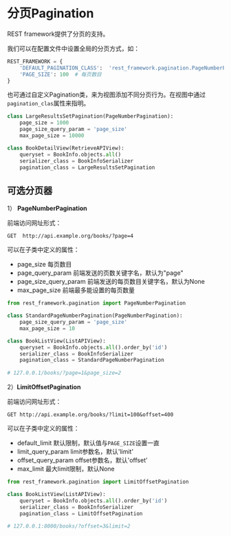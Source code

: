 # 分页Pagination

REST framework提供了分页的支持。

我们可以在配置文件中设置全局的分页方式，如：

```python
REST_FRAMEWORK = {
    'DEFAULT_PAGINATION_CLASS':  'rest_framework.pagination.PageNumberPagination',
    'PAGE_SIZE': 100  # 每页数目
}
```

也可通过自定义Pagination类，来为视图添加不同分页行为。在视图中通过`pagination_clas`属性来指明。

```python
class LargeResultsSetPagination(PageNumberPagination):
    page_size = 1000
    page_size_query_param = 'page_size'
    max_page_size = 10000
```

```python
class BookDetailView(RetrieveAPIView):
    queryset = BookInfo.objects.all()
    serializer_class = BookInfoSerializer
	pagination_class = LargeResultsSetPagination
```



## 可选分页器

1） **PageNumberPagination**

前端访问网址形式：

```http
GET  http://api.example.org/books/?page=4
```

可以在子类中定义的属性：

* page_size   每页数目
* page_query_param  前端发送的页数关键字名，默认为"page"
* page_size_query_param  前端发送的每页数目关键字名，默认为None
* max_page_size  前端最多能设置的每页数量

```python
from rest_framework.pagination import PageNumberPagination

class StandardPageNumberPagination(PageNumberPagination):
    page_size_query_param = 'page_size'
    max_page_size = 10

class BookListView(ListAPIView):
    queryset = BookInfo.objects.all().order_by('id')
    serializer_class = BookInfoSerializer
    pagination_class = StandardPageNumberPagination
    
# 127.0.0.1/books/?page=1&page_size=2
```

2）**LimitOffsetPagination**

前端访问网址形式：

```http
GET http://api.example.org/books/?limit=100&offset=400
```

可以在子类中定义的属性：

* default_limit  默认限制，默认值与`PAGE_SIZE`设置一直
* limit_query_param  limit参数名，默认'limit'
* offset_query_param  offset参数名，默认'offset'
* max_limit  最大limit限制，默认None

```python
from rest_framework.pagination import LimitOffsetPagination

class BookListView(ListAPIView):
    queryset = BookInfo.objects.all().order_by('id')
    serializer_class = BookInfoSerializer
    pagination_class = LimitOffsetPagination
    
# 127.0.0.1:8000/books/?offset=3&limit=2
```



